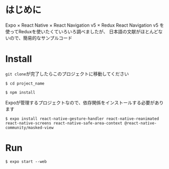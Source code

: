 # はじめに
Expo × React Native × React Navigation v5 × Redux
React Navigation v5 を使ってReduxを使いたくていろいろ調べましたが、
日本語の文献がほとんどないので、簡易的なサンプルコード



# Install
`git clone`が完了したらこのプロジェクトに移動してください
```
$ cd project_name
```

```
$ npm install 
```

Expoが管理するプロジェクトなので、依存関係をインストールする必要があります

```
$ expo install react-native-gesture-handler react-native-reanimated react-native-screens react-native-safe-area-context @react-native-community/masked-view
```

# Run
```
$ expo start --web
```
